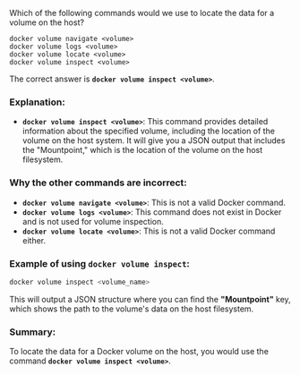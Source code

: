 Which of the following commands would we use to locate the data for a volume on the host?
```
docker volume navigate <volume>
docker volume logs <volume>
docker volume locate <volume>
docker volume inspect <volume>
```
The correct answer is **`docker volume inspect <volume>`**.

### Explanation:
- **`docker volume inspect <volume>`**: This command provides detailed information about the specified volume, including the location of the volume on the host system. It will give you a JSON output that includes the "Mountpoint," which is the location of the volume on the host filesystem.

### Why the other commands are incorrect:
- **`docker volume navigate <volume>`**: This is not a valid Docker command.
- **`docker volume logs <volume>`**: This command does not exist in Docker and is not used for volume inspection.
- **`docker volume locate <volume>`**: This is not a valid Docker command either.

### Example of using `docker volume inspect`:
```bash
docker volume inspect <volume_name>
```

This will output a JSON structure where you can find the **"Mountpoint"** key, which shows the path to the volume's data on the host filesystem.

### Summary:
To locate the data for a Docker volume on the host, you would use the command **`docker volume inspect <volume>`**.

